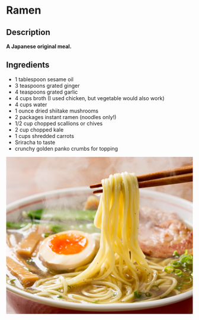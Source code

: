 # Ramen

## Description

**A Japanese original meal.**

## Ingredients

- 1 tablespoon sesame oil
- 3 teaspoons grated ginger
- 4 teaspoons grated garlic
- 4 cups broth (I used chicken, but vegetable would also work)
- 4 cups water
- 1 ounce dried shiitake mushrooms
- 2 packages instant ramen (noodles only!)
- 1/2 cup chopped scallions or chives
- 2 cup chopped kale
- 1 cups shredded carrots
- Sriracha to taste
- crunchy golden panko crumbs for topping

![YOUR LINK](../../images/ramen.jpg)